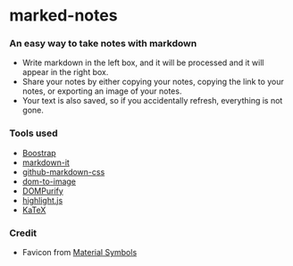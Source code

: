 # marked-notes
### An easy way to take notes with markdown

- Write markdown in the left box, and it will be processed and it will appear in the right box.
- Share your notes by either copying your notes, copying the link to your notes, or exporting an image of your notes.
- Your text is also saved, so if you accidentally refresh, everything is not gone.

### Tools used

- [Boostrap](https://getboostrap.com)
- [markdown-it](https://github.com/markdown-it/markdown-it)
- [github-markdown-css](https://github.com/sindresorhus/github-markdown-css)
- [dom-to-image](https://github.com/tsayen/dom-to-image)
- [DOMPurify](https://github.com/cure53/DOMPurify)
- [highlight.js](https://highlightjs.org/)
- [KaTeX](https://katex.org)

### Credit
- Favicon from [Material Symbols](https://fonts.google.com/icons)
